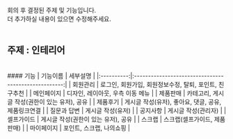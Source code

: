회의 후 결정된 주제 및 기능입니다.<br>
더 추가하실 내용이 있으면 수정해주세요.<br>
<br>
## 주제 : 인테리어
<br>
#### 기능
| 기능이름 | 세부설명 |
|:----------:|:----------------------------------------------------:|
| 회원관리   | 로그인, 회원가입, 회원정보수정, 탈퇴, 포인트, 친구추천 |
| 메인페이지  | 디자인, 레이아웃, 우측 이동 메뉴                |
| 제품판매   | 카테고리, 게시글 작성(권한이 있는 유저), 공유       |
| 제품후기   | 게시글 작성(유저), 좋아요, 댓글, 공유, 제품링크연결   |
| 질문과 답변 | 게시글 작성(유저)                           |
| 공지사항   | 게시글 작성(관리자)                          |
| 셀프가이드  | 게시글 작성(권한이 있는 유저), 공유              |            
| 스크랩    | 스크랩(셀프가이드, 제품판매)                    |
| 마이페이지  | 포인트, 스크랩, 나의쇼핑                      |
